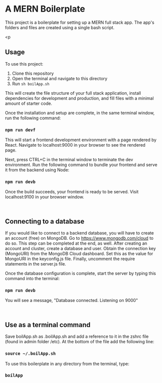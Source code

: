 # A MERN Boilerplate

This project is a boilerplate for setting up a MERN full stack app. The app's folders and files are created using a single bash script.

<p&nbsp;</p>
## Usage

To use this project:
1. Clone this repository
2. Open the terminal and navigate to this directory
3. Run `sh boilApp.sh`

This will create the file structure of your full stack application, install dependencies for development and production, and fill files with a minimal amount of starter code.

Once the installation and setup are complete, in the same terminal window, run the following command:
### `npm run devf`

This will start a frontend development environment with a page rendered by React. Navigate to localhost:9000 in your browser to see the rendered page.

Next, press CTRL+C in the terminal window to terminate the dev environment. Run the following command to bundle your frontend and serve it from the backend using Node:
### `npm run devb`

Once the build succeeds, your frontend is ready to be served. Visit localhost:9100 in your browser window.

<pre>

</pre>
## Connecting to a database

If you would like to connect to a backend database, you will have to create an account (free) on MongoDB. Go to https://www.mongodb.com/cloud to do so. This step can be completed at the end, as well.
After creating an account and cluster, create a database and user. Obtain the connection key (MongoURI) from the MongoDB Cloud dashboard. Set this as the value for MongoURI in the keyconfig.js file. Finally, uncomment the require statements in the server.js file.

Once the database configuration is complete, start the server by typing this command into the terminal:
### `npm run devb`

You will see a message, "Database connected. Listening on 9000"

<pre>

</pre>
## Use as a terminal command

Save boilApp.sh as .boilApp.sh and add a reference to it in the zshrc file (found in admin folder /etc). At the bottom of the file add the following line:
### `source ~/.boilApp.sh`

To use this boilerplate in any directory from the terminal, type:
### `boilApp`
